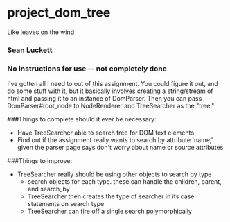 # project_dom_tree
Like leaves on the wind

### Sean Luckett

### No instructions for use -- not completely done

I've gotten all I need to out of this assignment. You could figure it out, and do some stuff with it, but
it basically involves creating a string/stream of html and passing it to an instance of DomParser. Then you can pass
DomParser#root_node to NodeRenderer and TreeSearcher as the "tree."

###Things to complete should it ever be necessary:
* Have TreeSearcher able to search tree for DOM text elements
* Find out if the assignment really wants to search by attribute 'name,' given the parser page says don't worry about name
or source attributes

###Things to improve:
* TreeSearcher really should be using other objects to search by type
    * search objects for each type. these can handle the children, parent, and search_by
    * TreeSearcher then creates the type of searcher in its case statements on search type
    * TreeSearcher can fire off a single search polymorphically
    